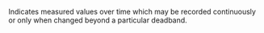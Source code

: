 Indicates measured values over time which may be recorded continuously or only when changed beyond a particular deadband.